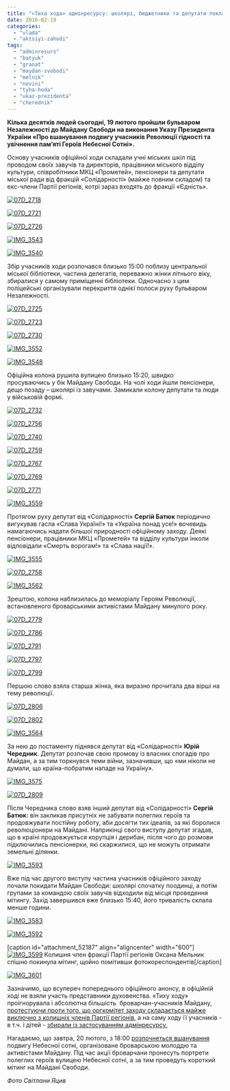 ```yaml
---
title: "«Тиха хода» адмінресурсу: школярі, бюджетники та депутати поклали квіти до меморіалу Небесної сотні"
date: 2016-02-19
categories: 
  - "vlada"
  - "aktsiyi-zahodi"
tags: 
  - "adminresurs"
  - "batyuk"
  - "granat"
  - "maydan-svobodi"
  - "melnik"
  - "novini"
  - "tyha-hoda"
  - "ukaz-prezidenta"
  - "cherednik"
---
```


**Кілька десятків людей сьогодні, 19 лютого пройшли бульваром Незалежності до Майдану Свободи на виконання Указу Президента України «Про вшанування подвигу учасників Революції гідності та увічнення пам’яті Героїв Небесної Сотні».**

Основу учасників офіційної ходи складали учні міських шкіл під проводом своїх завучів та директорів, працівники міського відділу культури, співробітники МКЦ «Прометей», пенсіонери та депутати міської ради від фракцій «Солідарності» (майже повним складом) та екс-члени Партії регіонів, котрі зараз входять до фракції «Єдність».

[![07D_2718](https://mpz.brovary.org/wp-content/uploads/2016/02/07D_2718-1.jpg)](https://mpz.brovary.org/wp-content/uploads/2016/02/07D_2718-1.jpg)

[![07D_2721](https://mpz.brovary.org/wp-content/uploads/2016/02/07D_2721-1.jpg)](https://mpz.brovary.org/wp-content/uploads/2016/02/07D_2721-1.jpg)

[![07D_2726](https://mpz.brovary.org/wp-content/uploads/2016/02/07D_2726-1.jpg)](https://mpz.brovary.org/wp-content/uploads/2016/02/07D_2726-1.jpg)

[![IMG_3543](https://mpz.brovary.org/wp-content/uploads/2016/02/IMG_3543-1.jpg)](https://mpz.brovary.org/wp-content/uploads/2016/02/IMG_3543-1.jpg)

[![IMG_3540](https://mpz.brovary.org/wp-content/uploads/2016/02/IMG_3540-1.jpg)](https://mpz.brovary.org/wp-content/uploads/2016/02/IMG_3540-1.jpg)

Збір учасників ходи розпочався близько 15:00 поблизу центральної міської бібліотеки, частина делегатів, переважно жінки літнього віку, збиралися у самому приміщенні бібліотеки. Одночасно з цим поліцейські організували перекриття однієї полоси руху бульваром Незалежності.

[![07D_2725](https://mpz.brovary.org/wp-content/uploads/2016/02/07D_2725.jpg)](https://mpz.brovary.org/wp-content/uploads/2016/02/07D_2725.jpg)

[![07D_2723](https://mpz.brovary.org/wp-content/uploads/2016/02/07D_2723-1.jpg)](https://mpz.brovary.org/wp-content/uploads/2016/02/07D_2723-1.jpg)

[![07D_2730](https://mpz.brovary.org/wp-content/uploads/2016/02/07D_2730-1.jpg)](https://mpz.brovary.org/wp-content/uploads/2016/02/07D_2730-1.jpg)

[![IMG_3552](https://mpz.brovary.org/wp-content/uploads/2016/02/IMG_3552.jpg)](https://mpz.brovary.org/wp-content/uploads/2016/02/IMG_3552.jpg)

[![IMG_3548](https://mpz.brovary.org/wp-content/uploads/2016/02/IMG_3548.jpg)](https://mpz.brovary.org/wp-content/uploads/2016/02/IMG_3548.jpg)

Офіційна колона рушила вулицею близько 15:20, швидко просуваючись у бік Майдану Свободи. На чолі ходи йшли пенсіонери, дещо позаду – школярі із завучами. Замикали колону депутати та люди у військовій формі.

[![07D_2732](https://mpz.brovary.org/wp-content/uploads/2016/02/07D_2732-2.jpg)](https://mpz.brovary.org/wp-content/uploads/2016/02/07D_2732-2.jpg)

[![07D_2756](https://mpz.brovary.org/wp-content/uploads/2016/02/07D_2756-1.jpg)](https://mpz.brovary.org/wp-content/uploads/2016/02/07D_2756-1.jpg)

[![07D_2740](https://mpz.brovary.org/wp-content/uploads/2016/02/07D_2740-1.jpg)](https://mpz.brovary.org/wp-content/uploads/2016/02/07D_2740-1.jpg)

[![07D_2759](https://mpz.brovary.org/wp-content/uploads/2016/02/07D_2759-1.jpg)](https://mpz.brovary.org/wp-content/uploads/2016/02/07D_2759-1.jpg)

[![07D_2767](https://mpz.brovary.org/wp-content/uploads/2016/02/07D_2767.jpg)](https://mpz.brovary.org/wp-content/uploads/2016/02/07D_2767.jpg)

[![07D_2769](https://mpz.brovary.org/wp-content/uploads/2016/02/07D_2769-1.jpg)](https://mpz.brovary.org/wp-content/uploads/2016/02/07D_2769-1.jpg)

[![07D_2771](https://mpz.brovary.org/wp-content/uploads/2016/02/07D_2771.jpg)](https://mpz.brovary.org/wp-content/uploads/2016/02/07D_2771.jpg)

[![IMG_3559](https://mpz.brovary.org/wp-content/uploads/2016/02/IMG_3559.jpg)](https://mpz.brovary.org/wp-content/uploads/2016/02/IMG_3559.jpg)

Протягом руху депутат від «Солідарності» **Сергій Батюк** періодично вигукував гасла «Слава Україні!» та «Україна понад усе!» вочевидь намагаючись надати більшої природності офіційному заходу. Деякі пенсіонери, працівники МКЦ «Прометей» та відділу культури інколи відповідали «Смерть ворогам!» та «Слава нації!».

[![IMG_3555](https://mpz.brovary.org/wp-content/uploads/2016/02/IMG_3555.jpg)](https://mpz.brovary.org/wp-content/uploads/2016/02/IMG_3555.jpg)

[![07D_2758](https://mpz.brovary.org/wp-content/uploads/2016/02/07D_2758-1.jpg)](https://mpz.brovary.org/wp-content/uploads/2016/02/07D_2758-1.jpg)

[![IMG_3562](https://mpz.brovary.org/wp-content/uploads/2016/02/IMG_3562.jpg)](https://mpz.brovary.org/wp-content/uploads/2016/02/IMG_3562.jpg)

Зрештою, колона наблизилась до меморіалу Героям Революції, встановленого броварськими активістами Майдану минулого року.

[![07D_2779](https://mpz.brovary.org/wp-content/uploads/2016/02/07D_2779-1.jpg)](https://mpz.brovary.org/wp-content/uploads/2016/02/07D_2779-1.jpg)

[![07D_2786](https://mpz.brovary.org/wp-content/uploads/2016/02/07D_2786-1.jpg)](https://mpz.brovary.org/wp-content/uploads/2016/02/07D_2786-1.jpg)

[![07D_2791](https://mpz.brovary.org/wp-content/uploads/2016/02/07D_2791.jpg)](https://mpz.brovary.org/wp-content/uploads/2016/02/07D_2791.jpg)

[![07D_2797](https://mpz.brovary.org/wp-content/uploads/2016/02/07D_2797.jpg)](https://mpz.brovary.org/wp-content/uploads/2016/02/07D_2797.jpg)

[![07D_2799](https://mpz.brovary.org/wp-content/uploads/2016/02/07D_2799.jpg)](https://mpz.brovary.org/wp-content/uploads/2016/02/07D_2799.jpg)

Першою слово взяла старша жінка, яка виразно прочитала два вірші на тему революції.

[![07D_2806](https://mpz.brovary.org/wp-content/uploads/2016/02/07D_2806.jpg)](https://mpz.brovary.org/wp-content/uploads/2016/02/07D_2806.jpg)

[![07D_2802](https://mpz.brovary.org/wp-content/uploads/2016/02/07D_2802-1.jpg)](https://mpz.brovary.org/wp-content/uploads/2016/02/07D_2802-1.jpg)

[![IMG_3564](https://mpz.brovary.org/wp-content/uploads/2016/02/IMG_3564.jpg)](https://mpz.brovary.org/wp-content/uploads/2016/02/IMG_3564.jpg)

За нею до постаменту піднявся депутат від «Солідарності» **Юрій Чередник**. Депутат розпочав свою промову із власних спогадів про Майдан, а за тим торкнувся теми війни, зазначивши, що «ми ніколи не думали, що країна-побратим нападе на Україну».

[![IMG_3575](https://mpz.brovary.org/wp-content/uploads/2016/02/IMG_3575.jpg)](https://mpz.brovary.org/wp-content/uploads/2016/02/IMG_3575.jpg)

[![07D_2809](https://mpz.brovary.org/wp-content/uploads/2016/02/07D_2809-1.jpg)](https://mpz.brovary.org/wp-content/uploads/2016/02/07D_2809-1.jpg)

Після Чередника слово взяв інший депутат від «Солідарності» **Сергій Батюк:** він закликав присутніх не забувати полеглих героїв та продовжувати постійну роботу, аби досягти тих ідеалів, за які боролися революціонери на Майдані. Наприкінці свого виступу депутат згадав, що в країні продовжується корупція і дерибан, після чого до розмови підключились пенсіонерки, які скаржилися, що не можуть отримати земельні ділянки.

[![IMG_3593](https://mpz.brovary.org/wp-content/uploads/2016/02/IMG_3593.jpg)](https://mpz.brovary.org/wp-content/uploads/2016/02/IMG_3593.jpg)

Вже під час другого виступу частина учасників офіційного заходу почали покидати Майдан Свободи: школярі спочатку поодинці, а потім групами за командою своїх завучів відходили від місця проведення мітингу. Захід завершився вже близько 15:40, його тривалість склала менше години.

[![IMG_3583](https://mpz.brovary.org/wp-content/uploads/2016/02/IMG_3583.jpg)](https://mpz.brovary.org/wp-content/uploads/2016/02/IMG_3583.jpg)

[![IMG_3592](https://mpz.brovary.org/wp-content/uploads/2016/02/IMG_3592.jpg)](https://mpz.brovary.org/wp-content/uploads/2016/02/IMG_3592.jpg)

\[caption id="attachment\_52187" align="aligncenter" width="600"\][![IMG_3599](https://mpz.brovary.org/wp-content/uploads/2016/02/IMG_3599-1.jpg)](https://mpz.brovary.org/wp-content/uploads/2016/02/IMG_3599-1.jpg) Колишня член фракції Партії регіонів Оксана Мельник спішно покинула мітинг, щойно помітивши фотокореспондентів\[/caption\]

[![IMG_3601](https://mpz.brovary.org/wp-content/uploads/2016/02/IMG_3601.jpg)](https://mpz.brovary.org/wp-content/uploads/2016/02/IMG_3601.jpg)

Зазначимо, що всупереч попереднього офіційного анонсу, в офіційній ході не взяли участь представники духовенства. «Тиху ходу» проігнорувала і абсолютна більшість  броварчан-учасників Майдану, [протестуючи проти того, що оргкомітет заходу складається майже виключно з колишніх членів Партії регіонів](https://mpz.brovary.org/obureni-deputaty-prosyat-sapozhka-vyklyuchyty-uchast-regionaliv-u-zhalobi-za-nebesnoyu-sotneyu/), а на саму ходу її учасників - в т.ч. і дітей - [збирали із застосуванням адмінресурсу.](https://mpz.brovary.org/brovarskym-shkolam-rekomenduyut-vyvesty-ditej-na-zhalobnu-hodu-za-nebesnoyu-sotneyu-na-choli-z-eks-regionalamy/)

Нагадаємо, що завтра, 20 лютого, з 18:00 [розпочнеться вшанування](https://mpz.brovary.org/zavtra-molod-vshanuye-pamyat-geroyiv-nebesnoyi-sotni-na-majdani-svobody/) подвигу Небесної сотні, організоване броварською молоддю та активістами Майдану. Під час акції броварчани пронесуть портрети полеглих героїв вулицею Небесної сотні, а за тим проведуть короткий мітинг на Майдані Свободи.

_Фото Світлани Яцив_
